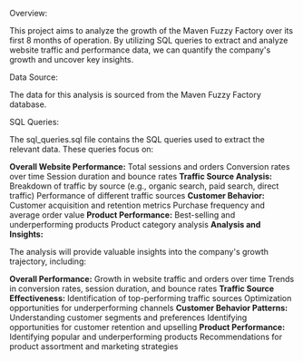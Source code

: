 Overview:

This project aims to analyze the growth of the Maven Fuzzy Factory over its first 8 months of operation. By utilizing SQL queries to extract and analyze website traffic and performance data, we can quantify the company's growth and uncover key insights.

Data Source:

The data for this analysis is sourced from the Maven Fuzzy Factory database.

SQL Queries:

The sql_queries.sql file contains the SQL queries used to extract the relevant data. These queries focus on:

**Overall Website Performance:** 
Total sessions and orders
Conversion rates over time
Session duration and bounce rates
**Traffic Source Analysis:**
Breakdown of traffic by source (e.g., organic search, paid search, direct traffic)
Performance of different traffic sources
**Customer Behavior:**
Customer acquisition and retention metrics
Purchase frequency and average order value
**Product Performance:**
Best-selling and underperforming products
Product category analysis
**Analysis and Insights:**

The analysis will provide valuable insights into the company's growth trajectory, including:

**Overall Performance:**
Growth in website traffic and orders over time
Trends in conversion rates, session duration, and bounce rates
**Traffic Source Effectiveness:**
Identification of top-performing traffic sources
Optimization opportunities for underperforming channels
**Customer Behavior Patterns:**
Understanding customer segments and preferences
Identifying opportunities for customer retention and upselling
**Product Performance:**
Identifying popular and underperforming products
Recommendations for product assortment and marketing strategies
